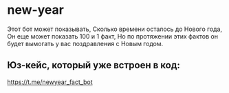 # new-year
Этот бот может показывать,
Cколько времени осталось до Нового года, 
Он еще может показать 100 и 1 факт, 
Но по протяжении этих фактов он будет вымогать у вас поздравления с Новым годом.

## Юз-кейс, который уже встроен в код: 
https://t.me/newyear_fact_bot
